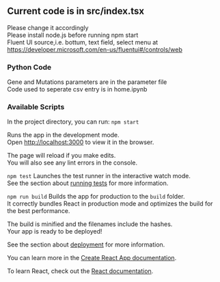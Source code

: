## Current code is in src/index.tsx
Please change it accordingly <br>
Please install node.js before running npm start<br>
Fluent UI source,i.e. bottum, text field, select menu at https://developer.microsoft.com/en-us/fluentui#/controls/web
### Python Code
Gene and Mutations parameters are in the parameter file<br>
Code used to seperate csv entry is in home.ipynb



### Available Scripts

In the project directory, you can run: `npm start`

Runs the app in the development mode.<br>
Open [http://localhost:3000](http://localhost:3000) to view it in the browser.

The page will reload if you make edits.<br>
You will also see any lint errors in the console.<br>

`npm test` Launches the test runner in the interactive watch mode.<br>
See the section about [running tests](https://facebook.github.io/create-react-app/docs/running-tests) for more information. <br>

`npm run build` Builds the app for production to the `build` folder.<br>
It correctly bundles React in production mode and optimizes the build for the best performance.

The build is minified and the filenames include the hashes.<br>
Your app is ready to be deployed!

See the section about [deployment](https://facebook.github.io/create-react-app/docs/deployment) for more information.

You can learn more in the [Create React App documentation](https://facebook.github.io/create-react-app/docs/getting-started).

To learn React, check out the [React documentation](https://reactjs.org/).
